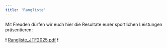 ```yaml
---
title: 'Rangliste'
---
```



Mit Freuden dürfen wir euch hier die Resultate eurer sportlichen Leistungen präsentieren:

❗ [Rangliste_JTF2025.pdf](Rangliste_JTF2025.pdf) ❗
